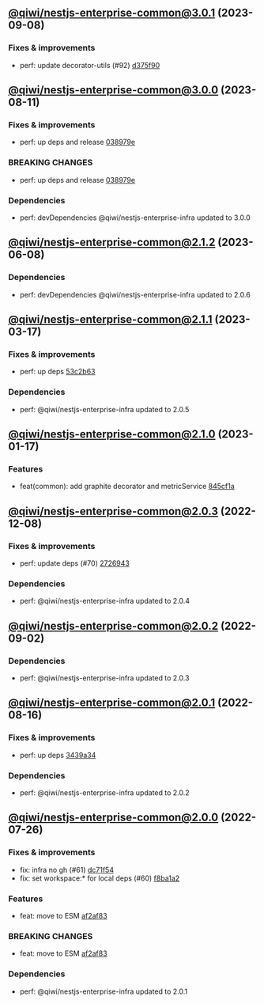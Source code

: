 ## [@qiwi/nestjs-enterprise-common@3.0.1](https://github.com/qiwi/nestjs-enterprise/compare/2023.8.11-qiwi.nestjs-enterprise-common.3.0.0-f0...2023.9.8-qiwi.nestjs-enterprise-common.3.0.1-f0) (2023-09-08)

### Fixes & improvements
* perf: update decorator-utils (#92) [d375f90](https://github.com/qiwi/nestjs-enterprise/commit/d375f90bb15c15b2c3afd5d9a996ede76301b6b6)

## [@qiwi/nestjs-enterprise-common@3.0.0](https://github.com/qiwi/nestjs-enterprise/compare/2023.6.8-qiwi.nestjs-enterprise-common.2.1.2-f0...2023.8.11-qiwi.nestjs-enterprise-common.3.0.0-f0) (2023-08-11)

### Fixes & improvements
* perf: up deps and release [038979e](https://github.com/qiwi/nestjs-enterprise/commit/038979e99dd52c8283834a35953ba7c9ecfc060b)

### BREAKING CHANGES
* perf: up deps and release [038979e](https://github.com/qiwi/nestjs-enterprise/commit/038979e99dd52c8283834a35953ba7c9ecfc060b)

### Dependencies
* perf: devDependencies @qiwi/nestjs-enterprise-infra updated to 3.0.0

## [@qiwi/nestjs-enterprise-common@2.1.2](https://github.com/qiwi/nestjs-enterprise/compare/2023.3.17-qiwi.nestjs-enterprise-common.2.1.1-f0...2023.6.8-qiwi.nestjs-enterprise-common.2.1.2-f0) (2023-06-08)

### Dependencies
* perf: devDependencies @qiwi/nestjs-enterprise-infra updated to 2.0.6

## [@qiwi/nestjs-enterprise-common@2.1.1](https://github.com/qiwi/nestjs-enterprise/compare/2023.1.17-qiwi.nestjs-enterprise-common.2.1.0-f0...2023.3.17-qiwi.nestjs-enterprise-common.2.1.1-f0) (2023-03-17)

### Fixes & improvements
* perf: up deps [53c2b63](https://github.com/qiwi/nestjs-enterprise/commit/53c2b63b4bf5020c8d7b3e69b3df296ffbd39e2f)

### Dependencies
* perf: @qiwi/nestjs-enterprise-infra updated to 2.0.5

## [@qiwi/nestjs-enterprise-common@2.1.0](https://github.com/qiwi/nestjs-enterprise/compare/2022.12.8-qiwi.nestjs-enterprise-common.2.0.3-f0...2023.1.17-qiwi.nestjs-enterprise-common.2.1.0-f0) (2023-01-17)

### Features
* feat(common): add graphite decorator and metricService [845cf1a](https://github.com/qiwi/nestjs-enterprise/commit/845cf1a38c3aead4265602eca7c8d186e0516e52)

## [@qiwi/nestjs-enterprise-common@2.0.3](https://github.com/qiwi/nestjs-enterprise/compare/2022.9.2-qiwi.nestjs-enterprise-common.2.0.2-f0...2022.12.8-qiwi.nestjs-enterprise-common.2.0.3-f0) (2022-12-08)

### Fixes & improvements
* perf: update deps (#70) [2726943](https://github.com/qiwi/nestjs-enterprise/commit/2726943b391da9a3de925c2c6e8585cdfccbbcba)

### Dependencies
* perf: @qiwi/nestjs-enterprise-infra updated to 2.0.4

## [@qiwi/nestjs-enterprise-common@2.0.2](https://github.com/qiwi/nestjs-enterprise/compare/2022.8.16-qiwi.nestjs-enterprise-common.2.0.1-f0...2022.9.2-qiwi.nestjs-enterprise-common.2.0.2-f0) (2022-09-02)

### Dependencies
* perf: @qiwi/nestjs-enterprise-infra updated to 2.0.3

## [@qiwi/nestjs-enterprise-common@2.0.1](https://github.com/qiwi/nestjs-enterprise/compare/2022.7.26-qiwi.nestjs-enterprise-common.2.0.0-f0...2022.8.16-qiwi.nestjs-enterprise-common.2.0.1-f0) (2022-08-16)

### Fixes & improvements
* perf: up deps [3439a34](https://github.com/qiwi/nestjs-enterprise/commit/3439a34c5086ce29ba53f8515791e9c93a5537b0)

### Dependencies
* perf: @qiwi/nestjs-enterprise-infra updated to 2.0.2

## [@qiwi/nestjs-enterprise-common@2.0.0](https://github.com/qiwi/nestjs-enterprise/compare/@qiwi/nestjs-enterprise-common@1.4.1...2022.7.26-qiwi.nestjs-enterprise-common.2.0.0-f0) (2022-07-26)

### Fixes & improvements
* fix: infra no gh (#61) [dc71f54](https://github.com/qiwi/nestjs-enterprise/commit/dc71f54d30490ec40dbb1fac0a11b39d4d0cf6c4)
* fix: set workspace:* for local deps (#60) [f8ba1a2](https://github.com/qiwi/nestjs-enterprise/commit/f8ba1a2fcdaa0dcaeed32eb3646379bac811122c)

### Features
* feat: move to ESM [af2af83](https://github.com/qiwi/nestjs-enterprise/commit/af2af837c7dde3a49208e6ce758aacfbd0260f52)

### BREAKING CHANGES
* feat: move to ESM [af2af83](https://github.com/qiwi/nestjs-enterprise/commit/af2af837c7dde3a49208e6ce758aacfbd0260f52)

### Dependencies
* perf: @qiwi/nestjs-enterprise-infra updated to 2.0.1
